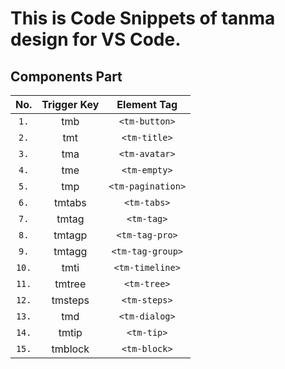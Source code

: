 # This is Code Snippets of tanma design for VS Code.

## Components Part

|No. | Trigger Key |	Element Tag
| :-: | :-: | :-:
`1.` | tmb | `<tm-button>` |
`2.` | tmt | `<tm-title>` |
`3.` | tma | `<tm-avatar>` |
`4.` | tme | `<tm-empty>`
`5.` | tmp | `<tm-pagination>`
`6.` | tmtabs | `<tm-tabs>`
`7.` | tmtag | `<tm-tag>`
`8.` | tmtagp | `<tm-tag-pro>`
`9.` | tmtagg | `<tm-tag-group>`
`10.` | tmti | `<tm-timeline>`
`11.` | tmtree | `<tm-tree>`
`12.` | tmsteps | `<tm-steps>`
`13.` | tmd | `<tm-dialog>`
`14.` | tmtip | `<tm-tip>`
`15.` | tmblock | `<tm-block>`
